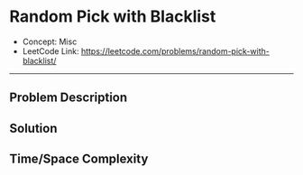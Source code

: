 # Random Pick with Blacklist

- Concept: Misc
- LeetCode Link: https://leetcode.com/problems/random-pick-with-blacklist/

---

## Problem Description

## Solution

## Time/Space Complexity

